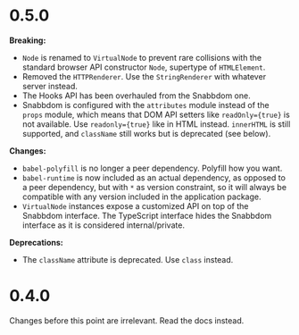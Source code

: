 # 0.5.0

**Breaking:**
* `Node` is renamed to `VirtualNode` to prevent rare collisions with the standard browser
  API constructor `Node`, supertype of `HTMLElement`.
* Removed the `HTTPRenderer`. Use the `StringRenderer` with whatever server instead.
* The Hooks API has been overhauled from the Snabbdom one.
* Snabbdom is configured with the `attributes` module instead of the `props` module, which
  means that DOM API setters like `readOnly={true}` is not available. Use
  `readonly={true}` like in HTML instead. `innerHTML` is still supported, and `className`
  still works but is deprecated (see below).

**Changes:**
* `babel-polyfill` is no longer a peer dependency. Polyfill how you want.
* `babel-runtime` is now included as an actual dependency, as opposed to a peer
  dependency, but with `*` as version constraint, so it will always be compatible with
  any version included in the application package.
* `VirtualNode` instances expose a customized API on top of the Snabbdom interface. The
  TypeScript interface hides the Snabbdom interface as it is considered internal/private.

**Deprecations:**
* The `className` attribute is deprecated. Use `class` instead.

# 0.4.0

Changes before this point are irrelevant. Read the docs instead.
